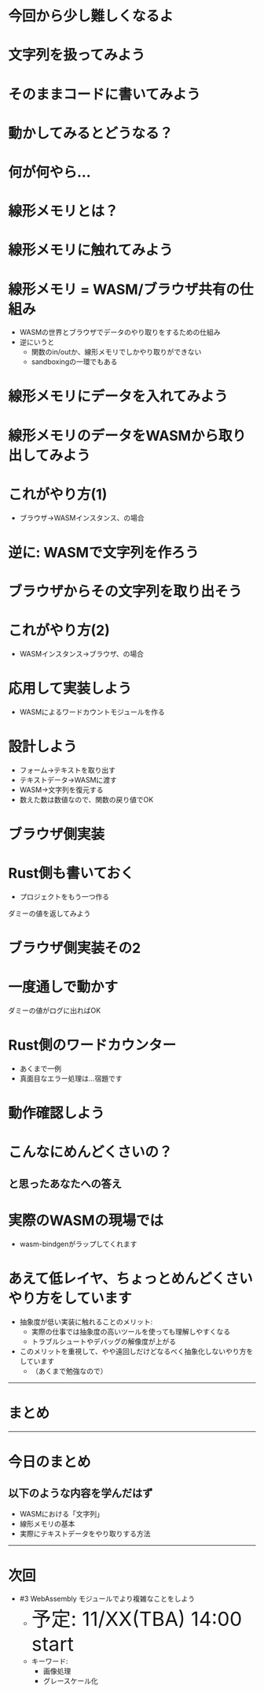 

# 今回から少し難しくなるよ

# 文字列を扱ってみよう

# そのままコードに書いてみよう

# 動かしてみるとどうなる？

# 何が何やら...

# 線形メモリとは？

# 線形メモリに触れてみよう


# 線形メモリ = WASM/ブラウザ共有の仕組み

- WASMの世界とブラウザでデータのやり取りをするための仕組み
- 逆にいうと
  - 関数のin/outか、線形メモリでしかやり取りができない
  - sandboxingの一環でもある

# 線形メモリにデータを入れてみよう

# 線形メモリのデータをWASMから取り出してみよう


# これがやり方(1)

- ブラウザ→WASMインスタンス、の場合

# 逆に: WASMで文字列を作ろう

# ブラウザからその文字列を取り出そう

# これがやり方(2)

- WASMインスタンス→ブラウザ、の場合

# 応用して実装しよう

- WASMによるワードカウントモジュールを作る

# 設計しよう

- フォーム→テキストを取り出す
- テキストデータ→WASMに渡す
- WASM→文字列を復元する
- 数えた数は数値なので、関数の戻り値でOK

# ブラウザ側実装

# Rust側も書いておく

- プロジェクトをもう一つ作る

ダミーの値を返してみよう

# ブラウザ側実装その2

# 一度通しで動かす

ダミーの値がログに出ればOK

# Rust側のワードカウンター

- あくまで一例
- 真面目なエラー処理は...宿題です

# 動作確認しよう

# こんなにめんどくさいの？

## と思ったあなたへの答え

# 実際のWASMの現場では

- wasm-bindgenがラップしてくれます


# あえて低レイヤ、ちょっとめんどくさいやり方をしています

- 抽象度が低い実装に触れることのメリット:
  - 実際の仕事では抽象度の高いツールを使っても理解しやすくなる
  - トラブルシュートやデバッグの解像度が上がる
- このメリットを重視して、やや遠回しだけどなるべく抽象化しないやり方をしています
  - （あくまで勉強なので）

----

<!--
_class: hero
-->

# まとめ

----

# 今日のまとめ

## 以下のような内容を学んだはず

- WASMにおける「文字列」
- 線形メモリの基本
- 実際にテキストデータをやり取りする方法

----

# 次回

- #3 WebAssembly モジュールでより複雑なことをしよう
  - <span style='font-size: 30pt'>予定: 11/XX(TBA) 14:00 start</span>
  - キーワード:
    - 画像処理
    - グレースケール化
